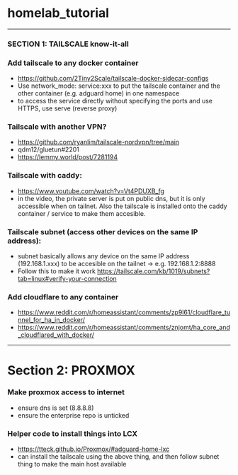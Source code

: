 # homelab_tutorial


---
### SECTION 1: TAILSCALE know-it-all
### Add tailscale to any docker container 
- https://github.com/2Tiny2Scale/tailscale-docker-sidecar-configs
- Use network_mode: service:xxx to put the tailscale container and the other container (e.g. adguard home) in one namespace
- to access the service directly without specifying the ports and use HTTPS, use serve (reverse proxy)

### Tailscale with another VPN?
- https://github.com/ryanlim/tailscale-nordvpn/tree/main
- qdm12/gluetun#2201
- https://lemmy.world/post/7281194

### Tailscale with caddy:
- https://www.youtube.com/watch?v=Vt4PDUXB_fg
- in the video, the private server is put on public dns, but it is only accessible when on tailnet. Also the tailscale is installed onto the caddy container / service to make them accesible. 

### Tailscale subnet (access other devices on the same IP address):
- subnet basically allows any device on the same IP address (192.168.1.xxx) to be accesible on the tailnet -> e.g. 192.168.1.2:8888
- Follow this to make it work https://tailscale.com/kb/1019/subnets?tab=linux#verify-your-connection

### Add cloudflare to any container
- https://www.reddit.com/r/homeassistant/comments/zp9l61/cloudflare_tunnel_for_ha_in_docker/
- https://www.reddit.com/r/homeassistant/comments/znjomt/ha_core_and_cloudflared_with_docker/


----
# Section 2: PROXMOX
### Make proxmox access to internet
- ensure dns is set (8.8.8.8)
- ensure the enterprise repo is unticked

### Helper code to install things into LCX
- https://tteck.github.io/Proxmox/#adguard-home-lxc
- can install the tailscale using the above thing, and then follow subnet thing to make the main host available





